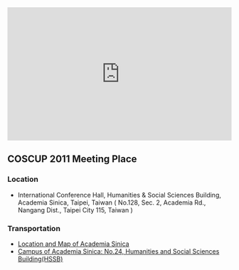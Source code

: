 <iframe width="100%" height="300" frameborder="0" scrolling="no" marginheight="0" marginwidth="0" src="http://maps.google.com.tw/maps/ms?ie=UTF8&amp;brcurrent=3,0x3442ab495b606237:0x20444928bf584bbf,0,0x3442ac6b61dbbd9d:0xc0c243da98cba64b&amp;msa=0&amp;msid=211565165749517597023.0004859c3dab86bad587a&amp;ll=25.048747,121.612043&amp;spn=0.023327,0.054846&amp;z=14&amp;output=embed"></iframe>

## COSCUP 2011 Meeting Place

### Location

* International Conference Hall, Humanities & Social Sciences Building, Academia Sinica, Taipei, Taiwan
( No.128, Sec. 2, Academia Rd., Nangang Dist., Taipei City 115, Taiwan )

### Transportation

* <a target="_blank" href="http://home.sinica.edu.tw/en/site/location.html">Location and Map of Academia Sinica</a>
* <a target="_blank" href="http://www.sinica.edu.tw/as/map/asmap.html">Campus of Academia Sinica: No.24, Humanities and Social Sciences Building(HSSB) </a>
